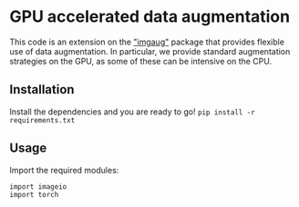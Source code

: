# GPU accelerated data augmentation

This code is an extension on the ["imgaug"](https://github.com/aleju/imgaug) package that provides flexible use of data augmentation. In particular, we provide standard augmentation strategies on the GPU, as some of these can be intensive on the CPU. 

## Installation
Install the dependencies and you are ready to go! 
`pip install -r requirements.txt`

## Usage
Import the required modules:
<pre><code>import imageio
import torch</code></pre>
